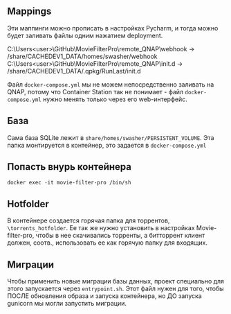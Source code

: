 Mappings
------------
Эти маппинги можно прописать в настройках Pycharm, и тогда можно будет заливать файлы одним нажатием deployment.

C:\Users\<user>\GitHub\MovieFilterPro\remote_QNAP\webhook -> /share/CACHEDEV1_DATA/homes/swasher/webhook
C:\Users\<user>\GitHub\MovieFilterPro\remote_QNAP\init.d -> /share/CACHEDEV1_DATA/.qpkg/RunLast/init.d

Файл `docker-compose.yml` мы не можем непосредственно заливать на QNAP, потому что Container Station так 
не понимает - файл `docker-compose.yml` нужно менять только через его web-интерфейс.

База
--------------------

Сама база SQLite лежит в `share/homes/swasher/PERSISTENT_VOLUME`.
Эта папка монтируется в контейнер, это задается в `docker-compose.yml`


Попасть внурь контейнера
----------------------

    docker exec -it movie-filter-pro /bin/sh

Hotfolder
----------------------------

В контейнере создается горячая папка для торрентов, `\torrents_hotfolder`. Ее так же нужно установить в настройках
Movie-filter-pro, чтобы в нее скачивались торренты, а битторрент клиент должен, соотв., использовать ее как горячую папку для входящих.

Миграции
------------------

Чтобы применить новые миграции базы данных, проект специально для этого запускается через `entrypoint.sh`.
Этот файл нужен для того, чтобы ПОСЛЕ обновления образа и запуска контейнера, но ДО запуска gunicorn мы могли запустить миграции.
